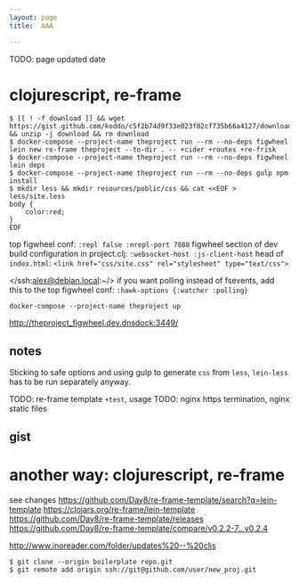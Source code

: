 ```yaml
---
layout: page
title:  AAA

---
```


TODO: page updated date

# clojurescript, re-frame

``` Shell
$ [[ ! -f download ]] && wget https://gist.github.com/koddo/c5f2b74d9f33e023f02cf735b66a4127/download && unzip -j download && rm download
$ docker-compose --project-name theproject run --rm --no-deps figwheel lein new re-frame theproject --to-dir . -- +cider +routes +re-frisk
$ docker-compose --project-name theproject run --rm --no-deps figwheel lein deps
$ docker-compose --project-name theproject run --rm --no-deps gulp npm install
$ mkdir less && mkdir resources/public/css && cat <<EOF > less/site.less
body {
    color:red;
}
EOF
```

top figwheel conf: `:repl false :nrepl-port 7888`
figwheel section of dev build configuration in project.clj: `:websocket-host :js-client-host`
head of `index.html`: `<link href="css/site.css" rel="stylesheet" type="text/css">`

</ssh:alex@debian.local:~/>
if you want polling instead of fsevents, add this to the top figwheel conf: `:hawk-options {:watcher :polling}`

``` Shell
docker-compose --project-name theproject up
```

<http://theproject_figwheel.dev.dnsdock:3449/>

## notes

Sticking to safe options and using gulp to generate `css` from `less`, `lein-less` has to be run separately anyway.

TODO: re-frame template `+test`, usage
TODO: nginx https termination, nginx static files

## gist

<script src="https://gist.github.com/koddo/28186b849ffeed5a56f1c91464b05901.js"></script>




# another way: clojurescript, re-frame

see changes
<https://github.com/Day8/re-frame-template/search?q=lein-template>
<https://clojars.org/re-frame/lein-template>
<https://github.com/Day8/re-frame-template/releases>
<https://github.com/Day8/re-frame-template/compare/v0.2.2-7...v0.2.4>

<http://www.inoreader.com/folder/updates%20--%20cljs>


``` Shell
$ git clone --origin boilerplate repo.git
$ git remote add origin ssh://git@github.com/user/new_proj.git
```


